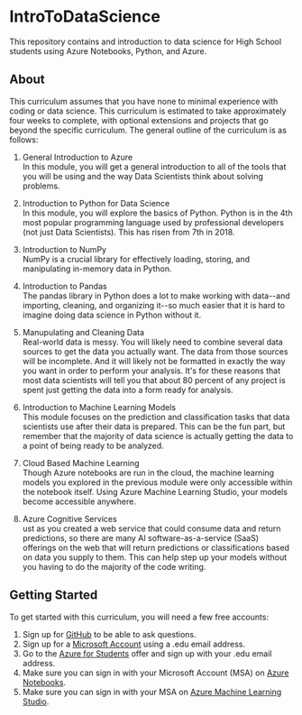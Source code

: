 # IntroToDataScience
This repository contains and introduction to data science for High School students using Azure Notebooks, Python, and Azure.

## About
This curriculum assumes that you have none to minimal experience with coding or data science. This curriculum is estimated to take approximately four weeks to complete, with optional extensions and projects that go beyond the specific curriculum. The general outline of the curriculum is as follows:
1. General Introduction to Azure  
In this module, you will get a general introduction to all of the tools that you will be using and the way Data Scientists think about solving problems. 

2. Introduction to Python for Data Science  
In this module, you will explore the basics of Python. Python is in the 4th most popular programming language used by professional developers (not just Data Scientists). This has risen from 7th in 2018.

3. Introduction to NumPy  
NumPy is a crucial library for effectively loading, storing, and manipulating in-memory data in Python.

4. Introduction to Pandas  
The pandas library in Python does a lot to make working with data--and importing, cleaning, and organizing it--so much easier that it is hard to imagine doing data science in Python without it.

5. Manupulating and Cleaning Data  
Real-world data is messy. You will likely need to combine several data sources to get the data you actually want. The data from those sources will be incomplete. And it will likely not be formatted in exactly the way you want in order to perform your analysis. It's for these reasons that most data scientists will tell you that about 80 percent of any project is spent just getting the data into a form ready for analysis.

6. Introduction to Machine Learning Models  
This module focuses on the prediction and classification tasks that data scientists use after their data is prepared. This can be the fun part, but remember that the majority of data science is actually getting the data to a point of being ready to be analyzed. 

7. Cloud Based Machine Learning  
Though Azure notebooks are run in the cloud, the machine learning models you explored in the previous module were only accessible within the notebook itself. Using Azure Machine Learning Studio, your models become accessible anywhere. 

8. Azure Cognitive Services  
ust as you created a web service that could consume data and return predictions, so there are many AI software-as-a-service (SaaS) offerings on the web that will return predictions or classifications based on data you supply to them. This can help step up your models without you having to do the majority of the code writing. 


## Getting Started
To get started with this curriculum, you will need a few free accounts:
1. Sign up for [GitHub](https://github.com/) to be able to ask questions.
2. Sign up for a [Microsoft Account](https://account.microsoft.com/account/Account) using a .edu email address. 
3. Go to the [Azure for Students](https://azure.microsoft.com/en-us/free/free-account-students-faq/) offer and sign up with your .edu email address. 
4. Make sure you can sign in with your Microsoft Account (MSA) on [Azure Notebooks](https://notebooks.azure.com/).
5. Make sure you can sign in with your MSA on [Azure Machine Learning Studio](https://studio.azureml.net/).


